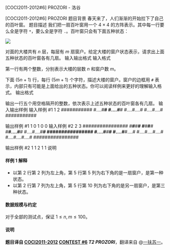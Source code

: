 



[COCI2011-2012#6] PROZORI - 洛谷














[COCI2011-2012#6] PROZORI
题目背景
春天来了，人们渐渐的开始拉下了自己的百叶窗。
题目描述
我们把一扇百叶窗用一个 $4 \times 4$ 的方阵表示。其中每一行要么全是字符 `*`，要么全是字符 `.`。百叶窗只会有下面五种状态：

![](https://cdn.luogu.com.cn/upload/image_hosting/m7i17zos.png)

对面的大楼共有 $n$ 层，每层有 $m$ 扇窗户。给定大楼的窗户状态表示，请求出上面五种状态的百叶窗各有几扇。
输入输出格式
输入格式

第一行有两个整数，分别表示大楼的层数 $n$ 和窗户数 $m$。

下面 $(5n + 1)$ 行，每行 $(5m + 1)$ 个字符，描述大楼的窗户。窗户的边框用 `#` 表示，内部只有可能是上面给出的五种状态。你可以阅读样例来更好的理解输入格式。
输出格式

输出一行五个用空格隔开的整数，依次表示上述五种状态的百叶窗各有几扇。
输入输出样例
输入样例 #1
1 2
###########
#....#****#
#....#****#
#....#....#
#....#....#
###########

输出样例 #1
1 0 1 0 0
输入样例 #2
2 3
################
#****#****#****#
#****#****#****#
#****#....#****#
#....#....#****#
################
#....#****#****#
#....#****#....#
#....#....#....#
#....#....#....#
################

输出样例 #2
1 1 2 1 1
说明
#### 样例 1 解释

- 以第 $2$ 行第 $2$ 列为左上角，第 $5$ 行第 $5$ 列为右下角的是一扇窗户，是第一种状态。
- 以第 $2$ 行第 $7$ 列为左上角，第 $5$ 行第 $10$ 列为右下角的是另一扇窗户，是第三种状态。

#### 数据规模与约定

对于全部的测试点，保证 $1 \leq n, m \leq 100$。

#### 说明

**题目译自 [COCI2011-2012](https://hsin.hr/coci/archive/2011_2012/) [CONTEST #6](https://hsin.hr/coci/archive/2011_2012/contest6_tasks.pdf) *T2 PROZORI***，翻译来自 @[一扶苏一](https://www.luogu.com.cn/user/65363)。






